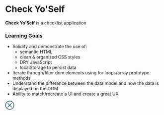 # Check Yo'Self

**Check Yo’Self** is a checklist application 

### Learning Goals

* Solidify and demonstrate the use of:
  * semantic HTML
  * clean & organized CSS styles
  * DRY JavaScript
  * localStorage to persist data
* Iterate through/filter dom elements using for loops/array prototype methods
* Understand the difference between the data model and how the data is displayed on the DOM
* Ability to match/recreate a UI and create a great UX

![test image](https://github.com/hndfaw/Check-Yo-Self/blob/master/images/delete.svg)
